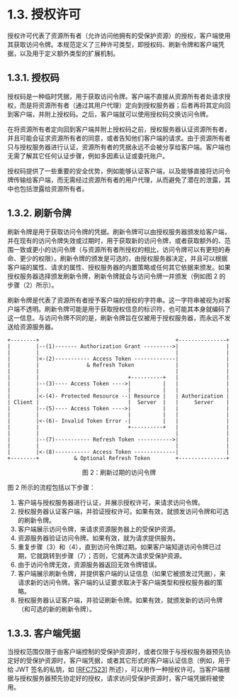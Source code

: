 # 1.3. 授权许可

授权许可代表了资源所有者（允许访问他拥有的受保护资源）的授权，客户端使用其获取访问令牌。本规范定义了三种许可类型，即授权码、刷新令牌和客户端凭据，以及用于定义额外类型的扩展机制。

## 1.3.1. 授权码

授权码是一种临时凭据，用于获取访问令牌。客户端不直接从资源所有者处请求授权，而是将资源所有者（通过其用户代理）定向到授权服务器；后者再将其定向回到客户端，并附上授权码。之后，客户端就可以使用授权码交换访问令牌。

在将资源所有者定向回到客户端并附上授权码之前，授权服务器认证资源所有者，并且可能会征求资源所有者的同意，或者告知他们客户端的请求。由于资源所有者只与授权服务器进行认证，资源所有者的凭据永远不会被分享给客户端。客户端也无需了解其它任何认证步骤，例如多因素认证或委托账户。

授权码提供了一些重要的安全优势，例如能够认证客户端，以及能够直接将访问令牌传输给客户端，而无需经过资源所有者的用户代理，从而避免了潜在的泄露，其中也包括泄露给资源所有者。

## 1.3.2. 刷新令牌

刷新令牌是用于获取访问令牌的凭据。刷新令牌可以由授权服务器颁发给客户端，并在现有的访问令牌失效或过期时，用于获取新的访问令牌，或者获取额外的、范围一致或更小的访问令牌（与资源所有者所授权的相比，访问令牌可以有更短的寿命、更少的权限）。刷新令牌的颁发是可选的，由授权服务器决定，并且可以根据客户端的属性、请求的属性、授权服务器的内置策略或任何其它依据来颁发。如果授权服务器选择颁发刷新令牌，刷新令牌就会与访问令牌一并颁发（例如图 2 的步骤（2）所示）。

刷新令牌是代表了资源所有者授予客户端的授权的字符串。这一字符串被视为对客户端不透明。刷新令牌可能是用于获取授权信息的标识符，也可能其本身就编码了这一信息。与访问令牌不同的是，刷新令牌旨在仅被用于授权服务器，而永远不发送给资源服务器。

```
+--------+                                           +---------------+
|        |--(1)------- Authorization Grant --------->|               |
|        |                                           |               |
|        |<-(2)----------- Access Token -------------|               |
|        |               & Refresh Token             |               |
|        |                                           |               |
|        |                            +----------+   |               |
|        |--(3)---- Access Token ---->|          |   |               |
|        |                            |          |   |               |
|        |<-(4)- Protected Resource --| Resource |   | Authorization |
| Client |                            |  Server  |   |     Server    |
|        |--(5)---- Access Token ---->|          |   |               |
|        |                            |          |   |               |
|        |<-(6)- Invalid Token Error -|          |   |               |
|        |                            +----------+   |               |
|        |                                           |               |
|        |--(7)----------- Refresh Token ----------->|               |
|        |                                           |               |
|        |<-(8)----------- Access Token -------------|               |
+--------+           & Optional Refresh Token        +---------------+
```

<p align="center">图 2：刷新过期的访问令牌</p>

图 2 所示的流程包括以下步骤：

1. 客户端与授权服务器进行认证，并展示授权许可，来请求访问令牌。
2. 授权服务器认证客户端，并验证授权许可。如果有效，就颁发访问令牌和可选的刷新令牌。
3. 客户端展示访问令牌，来请求资源服务器上的受保护资源。
4. 资源服务器验证访问令牌。如果有效，就为请求提供服务。
5. 重复步骤（3）和（4），直到访问令牌过期。如果客户端知道访问令牌已过期，它就跳转到步骤（7）；否则，它就再次请求受保护资源。
6. 由于访问令牌无效，资源服务器返回无效令牌错误。
7. 客户端展示刷新令牌，并提供客户端的认证信息（如果它被颁发过凭据），来请求新的访问令牌。客户端的认证要求取决于客户端类型和授权服务器的策略。
8. 授权服务器认证客户端，并验证刷新令牌。如果有效，就颁发新的访问令牌（和可选的新的刷新令牌）。

## 1.3.3. 客户端凭据

当授权范围仅限于由客户端控制的受保护资源时，或者仅限于与授权服务器预先协定好的受保护资源时，客户端凭据，或者其它形式的客户端认证信息（例如，用于给 JWT 签名的私钥，如 [[RFC7523](https://www.rfc-editor.org/info/rfc7523)] 所述），可以用作一种授权许可。当客户端根据与授权服务器预先协定好的授权，请求访问受保护资源时，客户端凭据将被使用。
